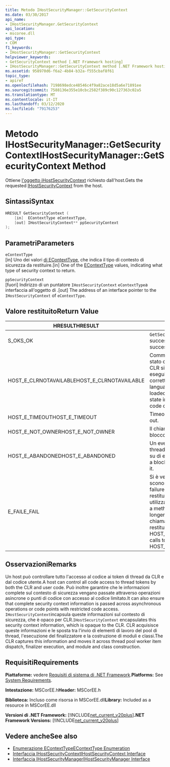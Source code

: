 ```yaml
---
title: Metodo IHostSecurityManager::GetSecurityContext
ms.date: 03/30/2017
api_name:
- IHostSecurityManager.GetSecurityContext
api_location:
- mscoree.dll
api_type:
- COM
f1_keywords:
- IHostSecurityManager::GetSecurityContext
helpviewer_keywords:
- GetSecurityContext method [.NET Framework hosting]
- IHostSecurityManager::GetSecurityContext method [.NET Framework hosting]
ms.assetid: 958970d6-f6a2-4b84-b32a-f555cbaf8f61
topic_type:
- apiref
ms.openlocfilehash: 7198698edce48546c4f9a82ace18d5a6e71891ee
ms.sourcegitcommit: 7588136e355e10cbc2582f389c90c127363c02a5
ms.translationtype: MT
ms.contentlocale: it-IT
ms.lasthandoff: 03/12/2020
ms.locfileid: "79176253"
---
```

# <a name="ihostsecuritymanagergetsecuritycontext-method"></a><span data-ttu-id="c89c1-102">Metodo IHostSecurityManager::GetSecurityContext</span><span class="sxs-lookup"><span data-stu-id="c89c1-102">IHostSecurityManager::GetSecurityContext Method</span></span>
<span data-ttu-id="c89c1-103">Ottiene [l'oggetto iHostSecurityContext](../../../../docs/framework/unmanaged-api/hosting/ihostsecuritycontext-interface.md) richiesto dall'host.</span><span class="sxs-lookup"><span data-stu-id="c89c1-103">Gets the requested [IHostSecurityContext](../../../../docs/framework/unmanaged-api/hosting/ihostsecuritycontext-interface.md) from the host.</span></span>  
  
## <a name="syntax"></a><span data-ttu-id="c89c1-104">Sintassi</span><span class="sxs-lookup"><span data-stu-id="c89c1-104">Syntax</span></span>  
  
```cpp
HRESULT GetSecurityContext (  
    [in]  EContextType eContextType,
    [out] IHostSecurityContext** ppSecurityContext  
);  
```  
  
## <a name="parameters"></a><span data-ttu-id="c89c1-105">Parametri</span><span class="sxs-lookup"><span data-stu-id="c89c1-105">Parameters</span></span>  
 `eContextType`  
 <span data-ttu-id="c89c1-106">[in] Uno dei valori [di EContextType,](../../../../docs/framework/unmanaged-api/hosting/econtexttype-enumeration.md) che indica il tipo di contesto di sicurezza da restituire.</span><span class="sxs-lookup"><span data-stu-id="c89c1-106">[in] One of the [EContextType](../../../../docs/framework/unmanaged-api/hosting/econtexttype-enumeration.md) values, indicating what type of security context to return.</span></span>  
  
 `ppSecurityContext`  
 <span data-ttu-id="c89c1-107">[fuori] Indirizzo di un puntatore `IHostSecurityContext` `eContextType`a interfaccia all'oggetto di .</span><span class="sxs-lookup"><span data-stu-id="c89c1-107">[out] The address of an interface pointer to the `IHostSecurityContext` of `eContextType`.</span></span>  
  
## <a name="return-value"></a><span data-ttu-id="c89c1-108">Valore restituito</span><span class="sxs-lookup"><span data-stu-id="c89c1-108">Return Value</span></span>  
  
|<span data-ttu-id="c89c1-109">HRESULT</span><span class="sxs-lookup"><span data-stu-id="c89c1-109">HRESULT</span></span>|<span data-ttu-id="c89c1-110">Descrizione</span><span class="sxs-lookup"><span data-stu-id="c89c1-110">Description</span></span>|  
|-------------|-----------------|  
|<span data-ttu-id="c89c1-111">S_OK</span><span class="sxs-lookup"><span data-stu-id="c89c1-111">S_OK</span></span>|<span data-ttu-id="c89c1-112">`GetSecurityContext`restituito con successo.</span><span class="sxs-lookup"><span data-stu-id="c89c1-112">`GetSecurityContext` returned successfully.</span></span>|  
|<span data-ttu-id="c89c1-113">HOST_E_CLRNOTAVAILABLE</span><span class="sxs-lookup"><span data-stu-id="c89c1-113">HOST_E_CLRNOTAVAILABLE</span></span>|<span data-ttu-id="c89c1-114">Common Language Runtime (CLR) non è stato caricato in un processo oppure CLR si trova in uno stato in cui non può eseguire codice gestito o elaborare correttamente la chiamata.</span><span class="sxs-lookup"><span data-stu-id="c89c1-114">The common language runtime (CLR) has not been loaded into a process, or the CLR is in a state in which it cannot run managed code or process the call successfully.</span></span>|  
|<span data-ttu-id="c89c1-115">HOST_E_TIMEOUT</span><span class="sxs-lookup"><span data-stu-id="c89c1-115">HOST_E_TIMEOUT</span></span>|<span data-ttu-id="c89c1-116">Timeout della chiamata.</span><span class="sxs-lookup"><span data-stu-id="c89c1-116">The call timed out.</span></span>|  
|<span data-ttu-id="c89c1-117">HOST_E_NOT_OWNER</span><span class="sxs-lookup"><span data-stu-id="c89c1-117">HOST_E_NOT_OWNER</span></span>|<span data-ttu-id="c89c1-118">Il chiamante non è proprietario del blocco.</span><span class="sxs-lookup"><span data-stu-id="c89c1-118">The caller does not own the lock.</span></span>|  
|<span data-ttu-id="c89c1-119">HOST_E_ABANDONED</span><span class="sxs-lookup"><span data-stu-id="c89c1-119">HOST_E_ABANDONED</span></span>|<span data-ttu-id="c89c1-120">Un evento è stato annullato mentre un thread bloccato o una fibra era in attesa su di esso.</span><span class="sxs-lookup"><span data-stu-id="c89c1-120">An event was canceled while a blocked thread or fiber was waiting on it.</span></span>|  
|<span data-ttu-id="c89c1-121">E_FAIL</span><span class="sxs-lookup"><span data-stu-id="c89c1-121">E_FAIL</span></span>|<span data-ttu-id="c89c1-122">Si è verificato un errore irreversibile sconosciuto.</span><span class="sxs-lookup"><span data-stu-id="c89c1-122">An unknown catastrophic failure occurred.</span></span> <span data-ttu-id="c89c1-123">Quando un metodo restituisce E_FAIL, CLR non è più utilizzabile all'interno del processo.</span><span class="sxs-lookup"><span data-stu-id="c89c1-123">When a method returns E_FAIL, the CLR is no longer usable within the process.</span></span> <span data-ttu-id="c89c1-124">Le chiamate successive ai metodi di hosting restituiscono HOST_E_CLRNOTAVAILABLE.</span><span class="sxs-lookup"><span data-stu-id="c89c1-124">Subsequent calls to hosting methods return HOST_E_CLRNOTAVAILABLE.</span></span>|  
  
## <a name="remarks"></a><span data-ttu-id="c89c1-125">Osservazioni</span><span class="sxs-lookup"><span data-stu-id="c89c1-125">Remarks</span></span>  
 <span data-ttu-id="c89c1-126">Un host può controllare tutto l'accesso al codice ai token di thread da CLR e dal codice utente.</span><span class="sxs-lookup"><span data-stu-id="c89c1-126">A host can control all code access to thread tokens by both the CLR and user code.</span></span> <span data-ttu-id="c89c1-127">Può inoltre garantire che le informazioni complete sul contesto di sicurezza vengano passate attraverso operazioni asincrone o punti di codice con accesso al codice limitato.</span><span class="sxs-lookup"><span data-stu-id="c89c1-127">It can also ensure that complete security context information is passed across asynchronous operations or code points with restricted code access.</span></span> <span data-ttu-id="c89c1-128">`IHostSecurityContext`incapsula queste informazioni sul contesto di sicurezza, che è opaco per CLR.</span><span class="sxs-lookup"><span data-stu-id="c89c1-128">`IHostSecurityContext` encapsulates this security context information, which is opaque to the CLR.</span></span> <span data-ttu-id="c89c1-129">CLR acquisisce queste informazioni e le sposta tra l'invio di elementi di lavoro del pool di thread, l'esecuzione del finalizzatore e la costruzione di moduli e classi.</span><span class="sxs-lookup"><span data-stu-id="c89c1-129">The CLR captures this information and moves it across thread pool worker item dispatch, finalizer execution, and module and class construction.</span></span>  
  
## <a name="requirements"></a><span data-ttu-id="c89c1-130">Requisiti</span><span class="sxs-lookup"><span data-stu-id="c89c1-130">Requirements</span></span>  
 <span data-ttu-id="c89c1-131">**Piattaforme:** vedere [Requisiti di sistema di .NET Framework](../../../../docs/framework/get-started/system-requirements.md).</span><span class="sxs-lookup"><span data-stu-id="c89c1-131">**Platforms:** See [System Requirements](../../../../docs/framework/get-started/system-requirements.md).</span></span>  
  
 <span data-ttu-id="c89c1-132">**Intestazione:** MSCorEE.h</span><span class="sxs-lookup"><span data-stu-id="c89c1-132">**Header:** MSCorEE.h</span></span>  
  
 <span data-ttu-id="c89c1-133">**Biblioteca:** Incluso come risorsa in MSCorEE.dll</span><span class="sxs-lookup"><span data-stu-id="c89c1-133">**Library:** Included as a resource in MSCorEE.dll</span></span>  
  
 <span data-ttu-id="c89c1-134">**Versioni di .NET Framework:** [!INCLUDE[net_current_v20plus](../../../../includes/net-current-v20plus-md.md)]</span><span class="sxs-lookup"><span data-stu-id="c89c1-134">**.NET Framework Versions:** [!INCLUDE[net_current_v20plus](../../../../includes/net-current-v20plus-md.md)]</span></span>  
  
## <a name="see-also"></a><span data-ttu-id="c89c1-135">Vedere anche</span><span class="sxs-lookup"><span data-stu-id="c89c1-135">See also</span></span>

- [<span data-ttu-id="c89c1-136">Enumerazione EContextType</span><span class="sxs-lookup"><span data-stu-id="c89c1-136">EContextType Enumeration</span></span>](../../../../docs/framework/unmanaged-api/hosting/econtexttype-enumeration.md)
- [<span data-ttu-id="c89c1-137">Interfaccia IHostSecurityContext</span><span class="sxs-lookup"><span data-stu-id="c89c1-137">IHostSecurityContext Interface</span></span>](../../../../docs/framework/unmanaged-api/hosting/ihostsecuritycontext-interface.md)
- [<span data-ttu-id="c89c1-138">Interfaccia IHostSecurityManager</span><span class="sxs-lookup"><span data-stu-id="c89c1-138">IHostSecurityManager Interface</span></span>](../../../../docs/framework/unmanaged-api/hosting/ihostsecuritymanager-interface.md)
